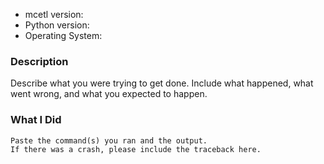 * mcetl version:
* Python version:
* Operating System:

### Description

Describe what you were trying to get done.
Include what happened, what went wrong, and what you expected to happen.

### What I Did

```
Paste the command(s) you ran and the output.
If there was a crash, please include the traceback here.
```
